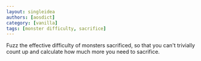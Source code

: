 ```yaml
---
layout: singleidea
authors: [aosdict]
category: [vanilla]
tags: [monster difficulty, sacrifice]
---
```

Fuzz the effective difficulty of monsters sacrificed, so that you can't trivially count up and calculate how much more you need to sacrifice.
